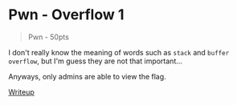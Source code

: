 # Pwn - Overflow 1
> Pwn - 50pts

I don't really know the meaning of words such as `stack` and `buffer overflow`, but I'm guess they are not that important... 

Anyways, only admins are able to view the flag.

[Writeup](./writeup/README.md)
